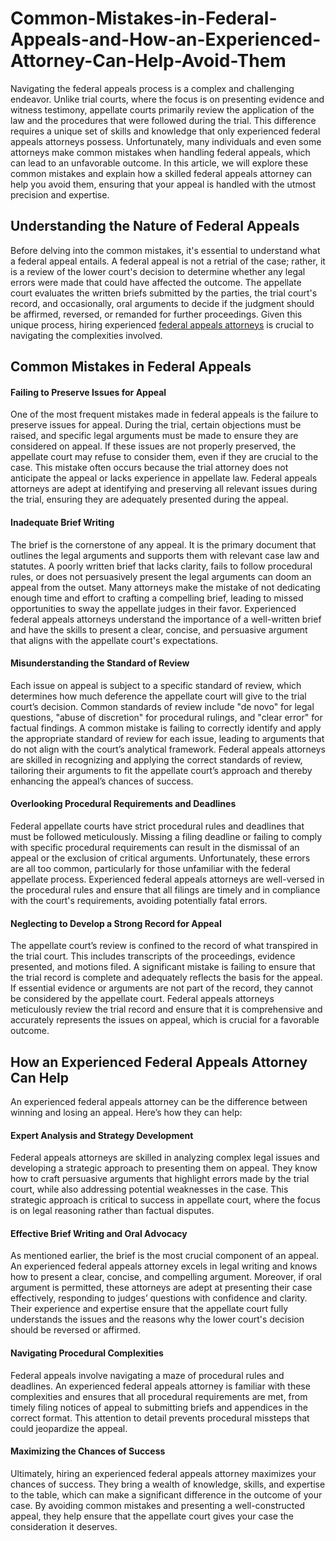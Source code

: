 # Common-Mistakes-in-Federal-Appeals-and-How-an-Experienced-Attorney-Can-Help-Avoid-Them

Navigating the federal appeals process is a complex and challenging endeavor. Unlike trial courts, where the focus is on presenting evidence and witness testimony, appellate courts primarily review the application of the law and the procedures that were followed during the trial. This difference requires a unique set of skills and knowledge that only experienced federal appeals attorneys possess. Unfortunately, many individuals and even some attorneys make common mistakes when handling federal appeals, which can lead to an unfavorable outcome. In this article, we will explore these common mistakes and explain how a skilled federal appeals attorney can help you avoid them, ensuring that your appeal is handled with the utmost precision and expertise.

## Understanding the Nature of Federal Appeals
Before delving into the common mistakes, it's essential to understand what a federal appeal entails. A federal appeal is not a retrial of the case; rather, it is a review of the lower court's decision to determine whether any legal errors were made that could have affected the outcome. The appellate court evaluates the written briefs submitted by the parties, the trial court's record, and occasionally, oral arguments to decide if the judgment should be affirmed, reversed, or remanded for further proceedings. Given this unique process, hiring experienced <a href="https://www.brownstonelaw.com/federal-appeals/">federal appeals attorneys</a> is crucial to navigating the complexities involved.

## Common Mistakes in Federal Appeals
#### Failing to Preserve Issues for Appeal
One of the most frequent mistakes made in federal appeals is the failure to preserve issues for appeal. During the trial, certain objections must be raised, and specific legal arguments must be made to ensure they are considered on appeal. If these issues are not properly preserved, the appellate court may refuse to consider them, even if they are crucial to the case. This mistake often occurs because the trial attorney does not anticipate the appeal or lacks experience in appellate law. Federal appeals attorneys are adept at identifying and preserving all relevant issues during the trial, ensuring they are adequately presented during the appeal.

#### Inadequate Brief Writing
The brief is the cornerstone of any appeal. It is the primary document that outlines the legal arguments and supports them with relevant case law and statutes. A poorly written brief that lacks clarity, fails to follow procedural rules, or does not persuasively present the legal arguments can doom an appeal from the outset. Many attorneys make the mistake of not dedicating enough time and effort to crafting a compelling brief, leading to missed opportunities to sway the appellate judges in their favor. Experienced federal appeals attorneys understand the importance of a well-written brief and have the skills to present a clear, concise, and persuasive argument that aligns with the appellate court's expectations.

#### Misunderstanding the Standard of Review
Each issue on appeal is subject to a specific standard of review, which determines how much deference the appellate court will give to the trial court’s decision. Common standards of review include "de novo" for legal questions, "abuse of discretion" for procedural rulings, and "clear error" for factual findings. A common mistake is failing to correctly identify and apply the appropriate standard of review for each issue, leading to arguments that do not align with the court’s analytical framework. Federal appeals attorneys are skilled in recognizing and applying the correct standards of review, tailoring their arguments to fit the appellate court’s approach and thereby enhancing the appeal’s chances of success.

#### Overlooking Procedural Requirements and Deadlines
Federal appellate courts have strict procedural rules and deadlines that must be followed meticulously. Missing a filing deadline or failing to comply with specific procedural requirements can result in the dismissal of an appeal or the exclusion of critical arguments. Unfortunately, these errors are all too common, particularly for those unfamiliar with the federal appellate process. Experienced federal appeals attorneys are well-versed in the procedural rules and ensure that all filings are timely and in compliance with the court's requirements, avoiding potentially fatal errors.

#### Neglecting to Develop a Strong Record for Appeal
The appellate court’s review is confined to the record of what transpired in the trial court. This includes transcripts of the proceedings, evidence presented, and motions filed. A significant mistake is failing to ensure that the trial record is complete and adequately reflects the basis for the appeal. If essential evidence or arguments are not part of the record, they cannot be considered by the appellate court. Federal appeals attorneys meticulously review the trial record and ensure that it is comprehensive and accurately represents the issues on appeal, which is crucial for a favorable outcome.

## How an Experienced Federal Appeals Attorney Can Help
An experienced federal appeals attorney can be the difference between winning and losing an appeal. Here’s how they can help:

#### Expert Analysis and Strategy Development
Federal appeals attorneys are skilled in analyzing complex legal issues and developing a strategic approach to presenting them on appeal. They know how to craft persuasive arguments that highlight errors made by the trial court, while also addressing potential weaknesses in the case. This strategic approach is critical to success in appellate court, where the focus is on legal reasoning rather than factual disputes.

#### Effective Brief Writing and Oral Advocacy
As mentioned earlier, the brief is the most crucial component of an appeal. An experienced federal appeals attorney excels in legal writing and knows how to present a clear, concise, and compelling argument. Moreover, if oral argument is permitted, these attorneys are adept at presenting their case effectively, responding to judges’ questions with confidence and clarity. Their experience and expertise ensure that the appellate court fully understands the issues and the reasons why the lower court's decision should be reversed or affirmed.

#### Navigating Procedural Complexities
Federal appeals involve navigating a maze of procedural rules and deadlines. An experienced federal appeals attorney is familiar with these complexities and ensures that all procedural requirements are met, from timely filing notices of appeal to submitting briefs and appendices in the correct format. This attention to detail prevents procedural missteps that could jeopardize the appeal.

#### Maximizing the Chances of Success
Ultimately, hiring an experienced federal appeals attorney maximizes your chances of success. They bring a wealth of knowledge, skills, and expertise to the table, which can make a significant difference in the outcome of your case. By avoiding common mistakes and presenting a well-constructed appeal, they help ensure that the appellate court gives your case the consideration it deserves.
